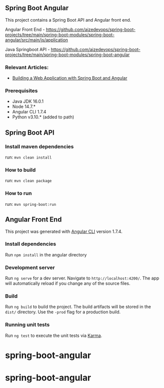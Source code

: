 ## Spring Boot Angular

This project contains a Spring Boot API and Angular front end. 

Angular Front End - https://github.com/aizedevops/spring-boot-projects/tree/main/spring-boot-modules/spring-boot-angular/src/main/js/application

Java Springboot API - https://github.com/aizedevops/spring-boot-projects/tree/main/spring-boot-modules/spring-boot-angular


### Relevant Articles:

- [Building a Web Application with Spring Boot and Angular](https://www.baeldung.com/spring-boot-angular-web)

### Prerequisites

- Java JDK 16.0.1
- Node 14.7.*
- Angular CLI 1.7.4
- Python v3.10.*  (added to path)

## Spring Boot API

### Install maven dependencies

run: `mvn clean install`

### How to build

run: `mvn clean package`

### How to run

run: `mvn spring-boot:run`

## Angular Front End

This project was generated with [Angular CLI](https://github.com/angular/angular-cli) version 1.7.4.

### Install dependencies

Run `npm install` in the angular directory

### Development server

Run `ng serve` for a dev server. Navigate to `http://localhost:4200/`. The app will automatically reload if you change any of the source files.

### Build

Run `ng build` to build the project. The build artifacts will be stored in the `dist/` directory. Use the `-prod` flag for a production build.

### Running unit tests

Run `ng test` to execute the unit tests via [Karma](https://karma-runner.github.io).
# spring-boot-angular
# spring-boot-angular
